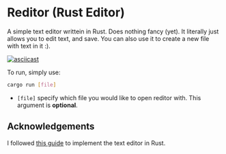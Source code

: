 # Reditor (Rust Editor)
A simple text editor writtein in Rust. Does nothing fancy (yet). It
literally just allows you to edit text, and save. You can also use it
to create a new file with text in it :).

[![asciicast](https://asciinema.org/a/FpS8mnsThZCsk2bxFndNvi7Hw.svg)](https://asciinema.org/a/FpS8mnsThZCsk2bxFndNvi7Hw)


To run, simply use:

```sh
cargo run [file]
```

- `[file]` specify which file you would like to open reditor with. This
  argument is **optional**.

## Acknowledgements
I followed [this guide](https://www.flenker.blog/hecto) to implement the text
editor in Rust.
